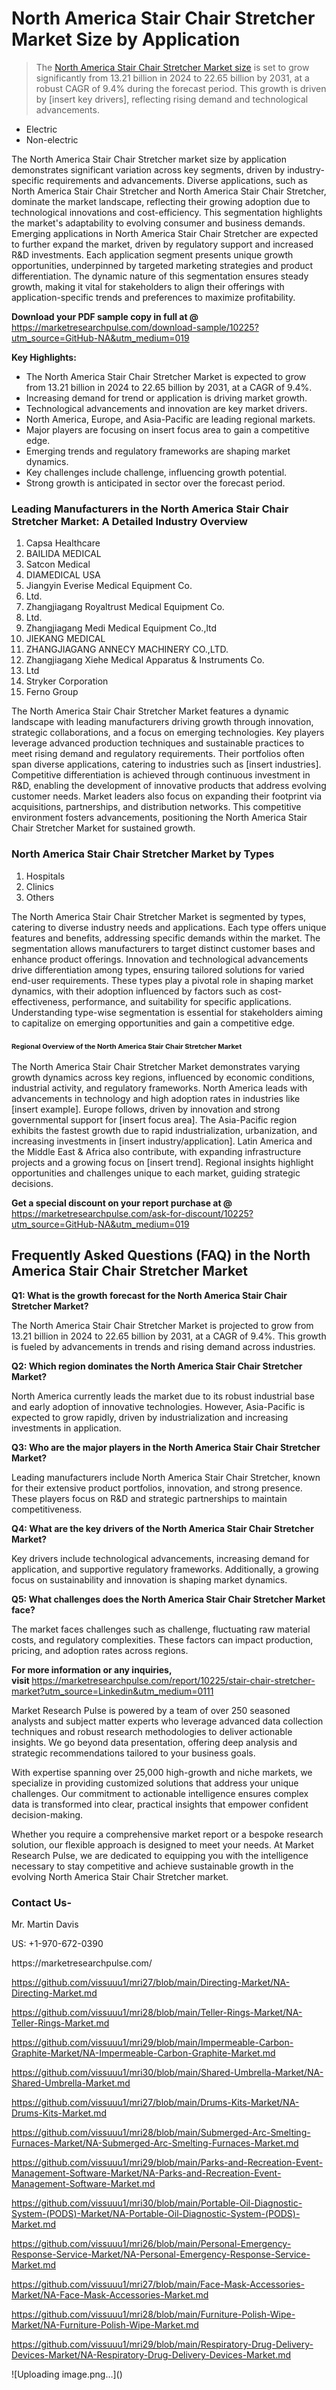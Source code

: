 <h1>North America Stair Chair Stretcher Market&nbsp;Size by Application</h1><blockquote><p>The <a href="https://marketresearchpulse.com/download-sample/10225?utm_source=GitHub-NA&amp;utm_medium=019">North America Stair Chair Stretcher Market size</a> is set to grow significantly from 13.21 billion in 2024 to 22.65 billion by 2031, at a robust CAGR of 9.4% during the forecast period. This growth is driven by [insert key drivers], reflecting rising demand and technological advancements.</p></blockquote><ul><li>Electric<li> Non-electric</li></ul><p>The North America Stair Chair Stretcher market size by application demonstrates significant variation across key segments, driven by industry-specific requirements and advancements. Diverse applications, such as North America Stair Chair Stretcher and North America Stair Chair Stretcher, dominate the market landscape, reflecting their growing adoption due to technological innovations and cost-efficiency. This segmentation highlights the market's adaptability to evolving consumer and business demands. Emerging applications in North America Stair Chair Stretcher are expected to further expand the market, driven by regulatory support and increased R&D investments. Each application segment presents unique growth opportunities, underpinned by targeted marketing strategies and product differentiation. The dynamic nature of this segmentation ensures steady growth, making it vital for stakeholders to align their offerings with application-specific trends and preferences to maximize profitability.</p><p><strong>Download your PDF sample copy in full at @ </strong><a href="https://marketresearchpulse.com/download-sample/10225?utm_source=GitHub-NA&amp;utm_medium=019">https://marketresearchpulse.com/download-sample/10225?utm_source=GitHub-NA&amp;utm_medium=019</a></p><p><strong>Key Highlights: </strong></p><ul><li>The North America Stair Chair Stretcher Market is expected to grow from 13.21 billion in 2024 to 22.65 billion by 2031, at a CAGR of 9.4%.</li><li>Increasing demand for trend or application is driving market growth.</li><li>Technological advancements and innovation are key market drivers.</li><li>North America, Europe, and Asia-Pacific are leading regional markets.</li><li>Major players are focusing on insert focus area to gain a competitive edge.</li><li>Emerging trends and regulatory frameworks are shaping market dynamics.</li><li>Key challenges include challenge, influencing growth potential.</li><li>Strong growth is anticipated in sector over the forecast period.</li></ul><h3>Leading Manufacturers in the North America Stair Chair Stretcher Market: A Detailed Industry Overview</h3><ol><li>Capsa Healthcare</li><li>BAILIDA MEDICAL</li><li>Satcon Medical</li><li>DIAMEDICAL USA</li><li>Jiangyin Everise Medical Equipment Co.</li><li>Ltd.</li><li>Zhangjiagang Royaltrust Medical Equipment Co.</li><li>Ltd.</li><li>Zhangjiagang Medi Medical Equipment Co.,ltd</li><li>JIEKANG MEDICAL</li><li>ZHANGJIAGANG ANNECY MACHINERY CO.,LTD.</li><li>Zhangjiagang Xiehe Medical Apparatus & Instruments Co.</li><li>Ltd</li><li>Stryker Corporation</li><li>Ferno Group</li></ol><div class="flex max-w-full flex-col flex-grow"><div class="min-h-8 text-message flex w-full flex-col items-end gap-2 whitespace-normal break-words [.text-message+&amp;]:mt-5" dir="auto" data-message-author-role="assistant" data-message-id="fd8432e4-4910-450d-b182-61b7bfb0a01f" data-message-model-slug="gpt-4o"><div class="flex w-full flex-col gap-1 empty:hidden first:pt-[3px]"><div class="markdown prose w-full break-words dark:prose-invert light"><p>The North America Stair Chair Stretcher Market features a dynamic landscape with leading manufacturers driving growth through innovation, strategic collaborations, and a focus on emerging technologies. Key players leverage advanced production techniques and sustainable practices to meet rising demand and regulatory requirements. Their portfolios often span diverse applications, catering to industries such as [insert industries]. Competitive differentiation is achieved through continuous investment in R&amp;D, enabling the development of innovative products that address evolving customer needs. Market leaders also focus on expanding their footprint via acquisitions, partnerships, and distribution networks. This competitive environment fosters advancements, positioning the North America Stair Chair Stretcher Market for sustained growth.</p></div></div></div></div><h3>North America Stair Chair Stretcher Market by Types</h3><ol><li>Hospitals<li> Clinics<li> Others</li></ol><div class="flex max-w-full flex-col flex-grow"><div class="min-h-8 text-message flex w-full flex-col items-end gap-2 whitespace-normal break-words [.text-message+&amp;]:mt-5" dir="auto" data-message-author-role="assistant" data-message-id="084470be-0bb7-4664-bddf-5156b4f41249" data-message-model-slug="gpt-4o-mini"><div class="flex w-full flex-col gap-1 empty:hidden first:pt-[3px]"><div class="markdown prose w-full break-words dark:prose-invert light"><p>The North America Stair Chair Stretcher Market is segmented by types, catering to diverse industry needs and applications. Each type offers unique features and benefits, addressing specific demands within the market. The segmentation allows manufacturers to target distinct customer bases and enhance product offerings. Innovation and technological advancements drive differentiation among types, ensuring tailored solutions for varied end-user requirements. These types play a pivotal role in shaping market dynamics, with their adoption influenced by factors such as cost-effectiveness, performance, and suitability for specific applications. Understanding type-wise segmentation is essential for stakeholders aiming to capitalize on emerging opportunities and gain a competitive edge.</p></div></div></div></div><h3><span style="font-size: 11px;">Regional Overview of the North America Stair Chair Stretcher Market</span></h3><div class="flex max-w-full flex-col flex-grow"><div class="min-h-8 text-message flex w-full flex-col items-end gap-2 whitespace-normal break-words [.text-message+&amp;]:mt-5" dir="auto" data-message-author-role="assistant" data-message-id="e9038762-ce64-4e30-91c9-9bd413514231" data-message-model-slug="gpt-4o-mini"><div class="flex w-full flex-col gap-1 empty:hidden first:pt-[3px]"><div class="markdown prose w-full break-words dark:prose-invert light"><p>The North America Stair Chair Stretcher Market demonstrates varying growth dynamics across key regions, influenced by economic conditions, industrial activity, and regulatory frameworks. North America leads with advancements in technology and high adoption rates in industries like [insert example]. Europe follows, driven by innovation and strong governmental support for [insert focus area]. The Asia-Pacific region exhibits the fastest growth due to rapid industrialization, urbanization, and increasing investments in [insert industry/application]. Latin America and the Middle East &amp; Africa also contribute, with expanding infrastructure projects and a growing focus on [insert trend]. Regional insights highlight opportunities and challenges unique to each market, guiding strategic decisions.</p></div></div></div></div><p><strong>Get a special discount on your report purchase at @ </strong><a href="https://marketresearchpulse.com/ask-for-discount/10225?utm_source=GitHub-NA&amp;utm_medium=019">https://marketresearchpulse.com/ask-for-discount/10225?utm_source=GitHub-NA&amp;utm_medium=019</a></p><h2>Frequently Asked Questions (FAQ) in the North America Stair Chair Stretcher Market</h2><p><strong>Q1: What is the growth forecast for the North America Stair Chair Stretcher Market?</strong></p><p>The North America Stair Chair Stretcher Market is projected to grow from 13.21 billion in 2024 to 22.65 billion by 2031, at a CAGR of 9.4%. This growth is fueled by advancements in trends and rising demand across industries.</p><p><strong>Q2: Which region dominates the North America Stair Chair Stretcher Market?</strong></p><p>North America currently leads the market due to its robust industrial base and early adoption of innovative technologies. However, Asia-Pacific is expected to grow rapidly, driven by industrialization and increasing investments in application.</p><p><strong>Q3: Who are the major players in the North America Stair Chair Stretcher Market?</strong></p><p>Leading manufacturers include North America Stair Chair Stretcher, known for their extensive product portfolios, innovation, and strong presence. These players focus on R&amp;D and strategic partnerships to maintain competitiveness.</p><p><strong>Q4: What are the key drivers of the North America Stair Chair Stretcher Market?</strong></p><p>Key drivers include technological advancements, increasing demand for application, and supportive regulatory frameworks. Additionally, a growing focus on sustainability and innovation is shaping market dynamics.</p><p><strong>Q5: What challenges does the North America Stair Chair Stretcher Market face?</strong></p><p>The market faces challenges such as challenge, fluctuating raw material costs, and regulatory complexities. These factors can impact production, pricing, and adoption rates across regions.</p><p><strong>For more information or any inquiries, visit&nbsp;</strong><a href="https://marketresearchpulse.com/report/10225/stair-chair-stretcher-market?utm_source=Linkedin&utm_medium=0111">https://marketresearchpulse.com/report/10225/stair-chair-stretcher-market?utm_source=Linkedin&utm_medium=0111</a></p><p>Market Research Pulse is powered by a team of over 250 seasoned analysts and subject matter experts who leverage advanced data collection techniques and robust research methodologies to deliver actionable insights. We go beyond data presentation, offering deep analysis and strategic recommendations tailored to your business goals.</p><p>With expertise spanning over 25,000 high-growth and niche markets, we specialize in providing customized solutions that address your unique challenges. Our commitment to actionable intelligence ensures complex data is transformed into clear, practical insights that empower confident decision-making.</p><p>Whether you require a comprehensive market report or a bespoke research solution, our flexible approach is designed to meet your needs. At Market Research Pulse, we are dedicated to equipping you with the intelligence necessary to stay competitive and achieve sustainable growth in the evolving North America Stair Chair Stretcher market.</p><h3><strong>Contact Us-</strong></h3><p>Mr. Martin Davis</p><p>US: +1-970-672-0390</p><p>https://marketresearchpulse.com/</p><p><a href="https://github.com/vissuuu1/mri27/blob/main/Directing-Market/NA-Directing-Market.md">https://github.com/vissuuu1/mri27/blob/main/Directing-Market/NA-Directing-Market.md</a></p><p><a href="https://github.com/vissuuu1/mri28/blob/main/Teller-Rings-Market/NA-Teller-Rings-Market.md">https://github.com/vissuuu1/mri28/blob/main/Teller-Rings-Market/NA-Teller-Rings-Market.md</a></p><p><a href="https://github.com/vissuuu1/mri29/blob/main/Impermeable-Carbon-Graphite-Market/NA-Impermeable-Carbon-Graphite-Market.md">https://github.com/vissuuu1/mri29/blob/main/Impermeable-Carbon-Graphite-Market/NA-Impermeable-Carbon-Graphite-Market.md</a></p><p><a href="https://github.com/vissuuu1/mri30/blob/main/Shared-Umbrella-Market/NA-Shared-Umbrella-Market.md">https://github.com/vissuuu1/mri30/blob/main/Shared-Umbrella-Market/NA-Shared-Umbrella-Market.md</a></p><p><a href="https://github.com/vissuuu1/mri27/blob/main/Drums-Kits-Market/NA-Drums-Kits-Market.md">https://github.com/vissuuu1/mri27/blob/main/Drums-Kits-Market/NA-Drums-Kits-Market.md</a></p><p><a href="https://github.com/vissuuu1/mri28/blob/main/Submerged-Arc-Smelting-Furnaces-Market/NA-Submerged-Arc-Smelting-Furnaces-Market.md">https://github.com/vissuuu1/mri28/blob/main/Submerged-Arc-Smelting-Furnaces-Market/NA-Submerged-Arc-Smelting-Furnaces-Market.md</a></p><p><a href="https://github.com/vissuuu1/mri29/blob/main/Parks-and-Recreation-Event-Management-Software-Market/NA-Parks-and-Recreation-Event-Management-Software-Market.md">https://github.com/vissuuu1/mri29/blob/main/Parks-and-Recreation-Event-Management-Software-Market/NA-Parks-and-Recreation-Event-Management-Software-Market.md</a></p><p><a href="https://github.com/vissuuu1/mri30/blob/main/Portable-Oil-Diagnostic-System-(PODS)-Market/NA-Portable-Oil-Diagnostic-System-(PODS)-Market.md">https://github.com/vissuuu1/mri30/blob/main/Portable-Oil-Diagnostic-System-(PODS)-Market/NA-Portable-Oil-Diagnostic-System-(PODS)-Market.md</a></p><p><a href="https://github.com/vissuuu1/mri26/blob/main/Personal-Emergency-Response-Service-Market/NA-Personal-Emergency-Response-Service-Market.md">https://github.com/vissuuu1/mri26/blob/main/Personal-Emergency-Response-Service-Market/NA-Personal-Emergency-Response-Service-Market.md</a></p><p><a href="https://github.com/vissuuu1/mri27/blob/main/Face-Mask-Accessories-Market/NA-Face-Mask-Accessories-Market.md">https://github.com/vissuuu1/mri27/blob/main/Face-Mask-Accessories-Market/NA-Face-Mask-Accessories-Market.md</a></p><p><a href="https://github.com/vissuuu1/mri28/blob/main/Furniture-Polish-Wipe-Market/NA-Furniture-Polish-Wipe-Market.md">https://github.com/vissuuu1/mri28/blob/main/Furniture-Polish-Wipe-Market/NA-Furniture-Polish-Wipe-Market.md</a></p><p><a href="https://github.com/vissuuu1/mri29/blob/main/Respiratory-Drug-Delivery-Devices-Market/NA-Respiratory-Drug-Delivery-Devices-Market.md">https://github.com/vissuuu1/mri29/blob/main/Respiratory-Drug-Delivery-Devices-Market/NA-Respiratory-Drug-Delivery-Devices-Market.md</a></p>
![Uploading image.png…]()

